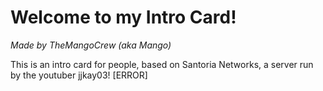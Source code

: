 # Welcome to my Intro Card!
*Made by TheMangoCrew (aka Mango)*

This is an intro card for people, based on Santoria Networks, a server run by the youtuber jjkay03!
[ERROR]
